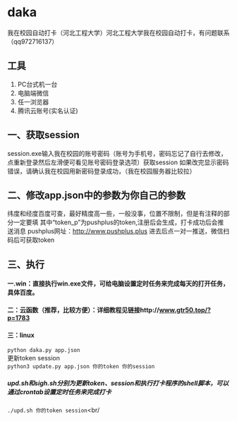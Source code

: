 # daka
我在校园自动打卡（河北工程大学）河北工程大学我在校园自动打卡，有问题联系（qq972716137）

## 工具
1. PC台式机一台
2. 电脑端微信
3. 任一浏览器
4. 腾讯云账号(实名认证)
## 一、获取session
session.exe输入我在校园的账号密码（账号为手机号，密码忘记了自行去修改，点重新登录然后左滑便可看见账号密码登录选项）获取session
如果改完显示密码错误，请确认我在校园用新密码登录成功，（我在校园服务器比较拉）
## 二、修改app.json中的参数为你自己的参数
纬度和经度百度可查，最好精度高一些，一般没事，位置不限制，但是有注释的部分一定要填
其中“token_p”为pushplus的token,注册后会生成，打卡成功后会推送消息
pushplus网址：http://www.pushplus.plus 进去后点一对一推送，微信扫码后可获取token
## 三、执行
#### 一.win：直接执行win.exe文件，可给电脑设置定时任务来完成每天的打开任务，具体百度。

#### 二：云函数（推荐，比较方便）：详细教程见链接http://www.gtr50.top/?p=1783
#### 三：linux
`python daka.py app.json`<br/>
更新token session<br/>
`python3 update.py app.json 你的token 你的session`<br/>

##### upd.sh和sigh.sh分别为更新token、session和执行打卡程序的shell脚本，可以通过crontab设置定时任务来完成打卡<br/>
`./upd.sh 你的token session`<br/


